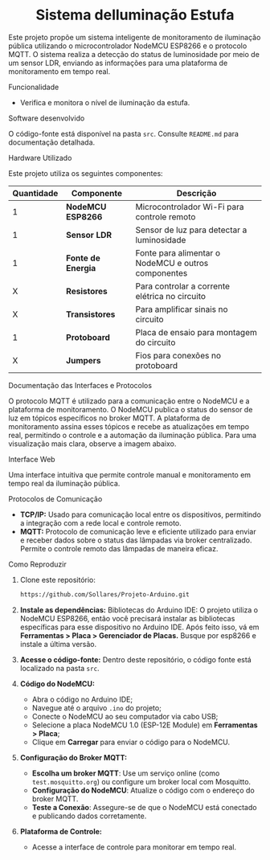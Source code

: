 <h1 align="center" id="project_name">

  <br>
   Sistema deIluminação Estufa  
  <br> 
</h1>

Este projeto propõe um sistema inteligente de monitoramento de iluminação pública utilizando o microcontrolador NodeMCU ESP8266 e o protocolo MQTT. O sistema realiza a detecção do status de luminosidade por meio de um sensor LDR, enviando as informações para uma plataforma de monitoramento em tempo real.

 Funcionalidade

- Verifica e monitora o nível de iluminação da estufa.

 Software desenvolvido

O código-fonte está disponível na pasta `src`. Consulte `README.md` para documentação detalhada.

 Hardware Utilizado

Este projeto utiliza os seguintes componentes:

| Quantidade | Componente          | Descrição                                     |
|------------|---------------------|-----------------------------------------------|
| 1          | **NodeMCU ESP8266** | Microcontrolador Wi-Fi para controle remoto   |
| 1          | **Sensor LDR**      | Sensor de luz para detectar a luminosidade    |
| 1          | **Fonte de Energia**| Fonte para alimentar o NodeMCU e outros componentes |
| X          | **Resistores**      | Para controlar a corrente elétrica no circuito|
| X          | **Transistores**    | Para amplificar sinais no circuito            |
| 1          | **Protoboard**      | Placa de ensaio para montagem do circuito     |
| X          | **Jumpers**         | Fios para conexões no protoboard              |

Documentação das Interfaces e Protocolos

O protocolo MQTT é utilizado para a comunicação entre o NodeMCU e a plataforma de monitoramento. O NodeMCU publica o status do sensor de luz em tópicos específicos no broker MQTT. A plataforma de monitoramento assina esses tópicos e recebe as atualizações em tempo real, permitindo o controle e a automação da iluminação pública. Para uma visualização mais clara, observe a imagem abaixo.



Interface Web

Uma interface intuitiva que permite controle manual e monitoramento em tempo real da iluminação pública.

 Protocolos de Comunicação

- **TCP/IP:** Usado para comunicação local entre os dispositivos, permitindo a integração com a rede local e controle remoto.
- **MQTT:** Protocolo de comunicação leve e eficiente utilizado para enviar e receber dados sobre o status das lâmpadas via broker centralizado. Permite o controle remoto das lâmpadas de maneira eficaz.

Como Reproduzir

1. Clone este repositório:
    ```sh
   https://github.com/Sollares/Projeto-Arduino.git
    ```

2. **Instale as dependências:** Bibliotecas do Arduino IDE: O projeto utiliza o NodeMCU ESP8266, então você precisará instalar as bibliotecas específicas para esse dispositivo no Arduino IDE. Após feito isso, vá em **Ferramentas > Placa > Gerenciador de Placas.** Busque por esp8266 e instale a última versão.

3. **Acesse o código-fonte:** Dentro deste repositório, o código fonte está localizado na pasta `src`.

4. **Código do NodeMCU:**
    - Abra o código no Arduino IDE;
    - Navegue até o arquivo `.ino` do projeto;
    - Conecte o NodeMCU ao seu computador via cabo USB;
    - Selecione a placa NodeMCU 1.0 (ESP-12E Module) em **Ferramentas > Placa**;
    - Clique em **Carregar** para enviar o código para o NodeMCU.

5. **Configuração do Broker MQTT:**
  

    - **Escolha um broker MQTT**: Use um serviço online (como `test.mosquitto.org`) ou configure um broker local com Mosquitto.
    - **Configuração do NodeMCU**: Atualize o código com o endereço do broker MQTT.
    - **Teste a Conexão**: Assegure-se de que o NodeMCU está conectado e publicando dados corretamente.

6. **Plataforma de Controle:**
    - Acesse a interface de controle para monitorar em tempo real.
